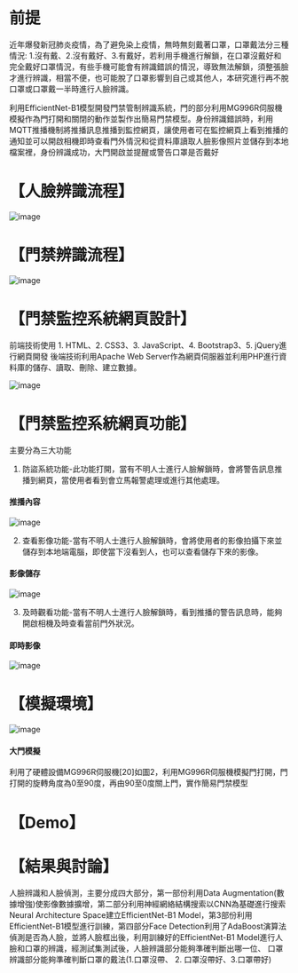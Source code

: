 # 前提
近年爆發新冠肺炎疫情，為了避免染上疫情，無時無刻戴著口罩，口罩戴法分三種情況: 1.沒有戴、2.沒有戴好、3.有戴好，若利用手機進行解鎖，在口罩沒戴好和完全戴好口罩情況，有些手機可能會有辨識錯誤的情況，導致無法解鎖，須整張臉才進行辨識，相當不便，也可能脫了口罩影響到自己或其他人，本研究進行再不脫口罩或口罩戴一半時進行人臉辨識。

利用EfficientNet-B1模型開發門禁管制辨識系統，門的部分利用MG996R伺服機模擬作為門打開和關閉的動作並製作出簡易門禁模型。身份辨識錯誤時，利用MQTT推播機制將推播訊息推播到監控網頁，讓使用者可在監控網頁上看到推播的通知並可以開啟相機即時查看門外情況和從資料庫讀取人臉影像照片並儲存到本地檔案裡，身份辨識成功，大門開啟並提醒或警告口罩是否戴好

# 【人臉辨識流程】

![image](https://user-images.githubusercontent.com/58096503/233927348-7c5d42c8-ada8-4c14-b413-83876530763b.png)


# 【門禁辨識流程】

![image](https://user-images.githubusercontent.com/58096503/233926814-d325cd05-9006-4d81-a5ec-b7302932ee10.png)



# 【門禁監控系統網頁設計】
前端技術使用 1. HTML、2. CSS3、3. JavaScript、4. Bootstrap3、5. jQuery進行網頁開發 
後端技術利用Apache Web Server作為網頁伺服器並利用PHP進行資料庫的儲存、讀取、刪除、建立數據。

![image](https://user-images.githubusercontent.com/58096503/233923276-8e69bda6-ad7e-4fa0-a208-2f449e6dbdb8.png)

# 【門禁監控系統網頁功能】

主要分為三大功能

1. 防盜系統功能-此功能打開，當有不明人士進行人臉解鎖時，會將警告訊息推播到網頁，當使用者看到會立馬報警處理或進行其他處理。

#### 推播內容
![image](https://user-images.githubusercontent.com/58096503/233938607-f35c7545-2aed-455a-93d2-9ef1f0321318.png)


2. 查看影像功能-當有不明人士進行人臉解鎖時，會將使用者的影像拍攝下來並儲存到本地端電腦，即使當下沒看到人，也可以查看儲存下來的影像。

#### 影像儲存

![image](https://user-images.githubusercontent.com/58096503/233943744-07cef3a5-b30c-466a-83e5-57e0b51270e4.png)


3. 及時觀看功能-當有不明人士進行人臉解鎖時，看到推播的警告訊息時，能夠開啟相機及時查看當前門外狀況。

#### 即時影像

![image](https://user-images.githubusercontent.com/58096503/233939848-2a1b3c52-b9b9-47de-8fcf-8f0f6db2e0ce.png)


# 【模擬環境】

![image](https://user-images.githubusercontent.com/58096503/233928356-ba09ead5-9013-479f-adb8-00aad46d0a3a.png)


#### 大門模擬
利用了硬體設備MG996R伺服機[20]如圖2，利用MG996R伺服機模擬門打開，門打開的旋轉角度為0至90度，再由90至0度關上門，實作簡易門禁模型

# 【Demo】



# 【結果與討論】

人臉辨識和人臉偵測，主要分成四大部分，第一部份利用Data Augmentation(數據增強)使影像數據擴增，第二部分利用神經網絡結構搜索以CNN為基礎進行搜索Neural Architecture Space建立EfficientNet-B1 Model，第3部份利用EfficientNet-B1模型進行訓練，第四部分Face Detection利用了AdaBoost演算法偵測是否為人臉，並將人臉框出後，利用訓練好的EfficientNet-B1 Model進行人臉和口罩的辨識，經測試集測試後，人臉辨識部分能夠準確判斷出哪一位、 口罩辨識部分能夠準確判斷口罩的戴法(1.口罩沒帶、 2. 口罩沒帶好、3.口罩帶好)
